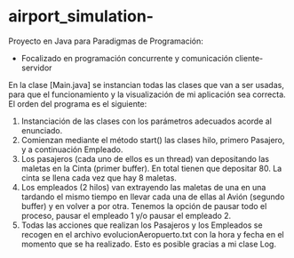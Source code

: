 # airport_simulation-

Proyecto en Java para Paradigmas de Programación:

- Focalizado en programación concurrente y comunicación cliente-servidor

En la clase [Main.java] se instancian todas las clases que van a ser usadas, para que el funcionamiento y la visualización de mi aplicación sea correcta. El orden del programa es el siguiente:

1. Instanciación de las clases con los parámetros adecuados acorde al enunciado.
2. Comienzan mediante el método start() las clases hilo, primero Pasajero, y a continuación Empleado.
3. Los pasajeros (cada uno de ellos es un thread) van depositando las maletas en la Cinta (primer buffer). En total tienen que depositar 80. La cinta se llena cada vez que hay 8 maletas.
4. Los empleados (2 hilos) van extrayendo las maletas de una en una tardando el mismo tiempo en llevar cada una de ellas al Avión (segundo buffer) y en volver a por otra. Tenemos la opción de pausar todo el proceso, pausar el empleado 1 y/o pausar el empleado 2.
5. Todas las acciones que realizan los Pasajeros y los Empleados se recogen en el archivo evolucionAeropuerto.txt con la hora y fecha en el momento que se ha realizado. Esto es posible gracias a mi clase Log.
